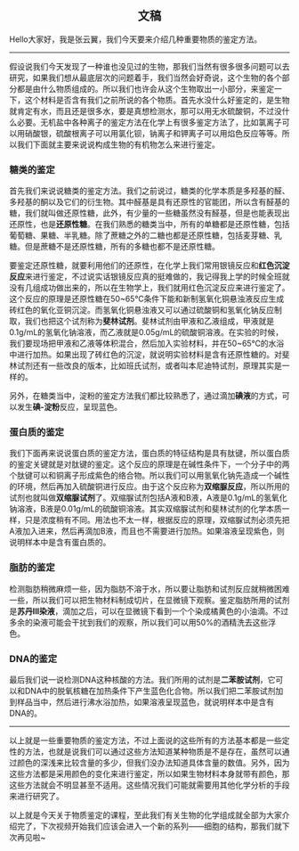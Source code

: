 <h2 align = "center">文稿</h2>

Hello大家好，我是张云翼，我们今天要来介绍几种重要物质的鉴定方法。

----

假设说我们今天发现了一种谁也没见过的生物，那我们当然有很多很多问题可以去研究，如果我们想从最底层次的问题着手，我们当然会好奇说，这个生物的各个部分都是由什么物质组成的。所以我们也许会从这个生物取出一小部分，来鉴定一下，这个材料是否含有我们之前所说的各个物质。首先水没什么好鉴定的，是生物就肯定有水，而且还是很多水，要是真想检测水，那可以用无水硫酸铜，不过没什么必要。无机盐中各种离子的鉴定方法在化学上有很多鉴定方法了，比如氯离子可以用硝酸银，硫酸根离子可以用氯化钡，钠离子和钾离子可以用焰色反应等等。所以我们下面就主要来说说构成生物的有机物怎么来进行鉴定。

### 糖类的鉴定

首先我们来说说糖类的鉴定方法。我们之前说过，糖类的化学本质是多羟基的醛、多羟基的酮以及它们的衍生物。其中醛基是具有还原性的官能团，所以含有醛基的糖，我们就叫做还原性糖，此外，有少量的一些糖虽然没有醛基，但是也能表现出还原性，也是**还原性糖**。在我们熟悉的糖类当中，所有的单糖都是还原性糖，包括葡萄糖、果糖、半乳糖。除了蔗糖之外的二糖也都是还原性糖，包括麦芽糖、乳糖。但是蔗糖不是还原性糖，所有的多糖也都不是还原性糖。

要鉴定还原性糖，就要利用他们的还原性，在化学上我们常用银镜反应和**红色沉淀反应**来进行鉴定，不过说实话银镜反应真的挺难做的，我记得我上学的时候全班就没有几组成功做出来的，所以在生物学上，我们就用红色沉淀反应来进行鉴定了。这个反应的原理是还原性糖在50~65℃条件下能和新制氢氧化铜悬浊液反应生成砖红色的氧化亚铜沉淀。而氢氧化铜悬浊液又可以通过硫酸铜和氢氧化钠反应制取，我们也把这个试剂称为**斐林试剂**。斐林试剂由甲液和乙液组成，甲液就是0.1g/mL的氢氧化钠溶液，而乙液就是0.05g/mL的硫酸铜溶液。在实验的时候，我们要现场把甲液和乙液等体积混合，然后加入实验材料，并在50~65℃的水浴中进行加热。如果出现了砖红色的沉淀，就说明实验材料是含有还原性糖的。对斐林试剂还有一些改良的版本，比如班氏试剂，或者叫本尼迪特试剂，原理其实是一样的。

另外，在糖类当中，淀粉的鉴定方法我们都比较熟悉了，通过滴加**碘液**的方式，可以发生**碘-淀粉**反应，呈现蓝色。

### 蛋白质的鉴定

我们下面再来说说蛋白质的鉴定方法，蛋白质的特征结构是具有肽键，所以蛋白质的鉴定关键就是对肽键的鉴定。这个反应的原理是在碱性条件下，一个分子中的两个肽键可以和铜离子形成紫色的络合物。所以我们可以用氢氧化钠先造成一个碱性的环境，然后再加入硫酸铜进行反应。由于这个反应称为**双缩脲反应**，所以所用的试剂也就叫做**双缩脲试剂**了。双缩脲试剂包括A液和B液，A液是0.1g/mL的氢氧化钠溶液，B液是0.01g/mL的硫酸铜溶液。其实双缩脲试剂和斐林试剂的化学本质一样，只是浓度稍有不同。用法也不太一样，根据反应的原理，双缩脲试剂必须先把A液加入进来，然后再滴加B液，而且也不需要进行加热。如果溶液呈现紫色，则说明样本中是含有蛋白质的。

### 脂肪的鉴定

检测脂肪稍微麻烦一些，因为脂肪不溶于水，所以要让脂肪和试剂反应就稍微困难一些，所以我们可以把生物材料制成切片，在显微镜下观察。鉴定脂肪所用的试剂是**苏丹III染液**，滴加之后，可以在显微镜下看到一个个染成橘黄色的小油滴。不过多余的染液可能会干扰到我们的观察，所以我们可以用50%的酒精洗去这些浮色。

### DNA的鉴定

最后我们说一说检测DNA这种核酸的方法。我们所用的试剂是**二苯胺试剂**，它可以和DNA中的脱氧核糖在加热条件下产生蓝色化合物。所以我们把二苯胺试剂加到样品当中，然后进行沸水浴加热，如果溶液呈现蓝色，就说明样本中是含有DNA的。

---

以上就是一些重要物质的鉴定方法，不过上面说的这些所有的方法基本都是一些定性的方法，也就是说我们可以通过这些方法知道某种物质是不是存在，虽然可以通过颜色的深浅来比较含量的多少，但我们没办法知道具体含量的数值。另外，因为这些方法都是采用颜色的变化来进行鉴定，所以如果生物材料本身就带有颜色，那这些方法就会不明显甚至不适用。这些情况我们可能就需要用其他化学分析的手段来进行研究了。

以上就是今天关于物质鉴定的课程，至此我们有关生物的化学组成就全部为大家介绍完了，下次视频开始我们应该会进入一个新的系列——细胞的结构，那我们就下次再见啦~

 